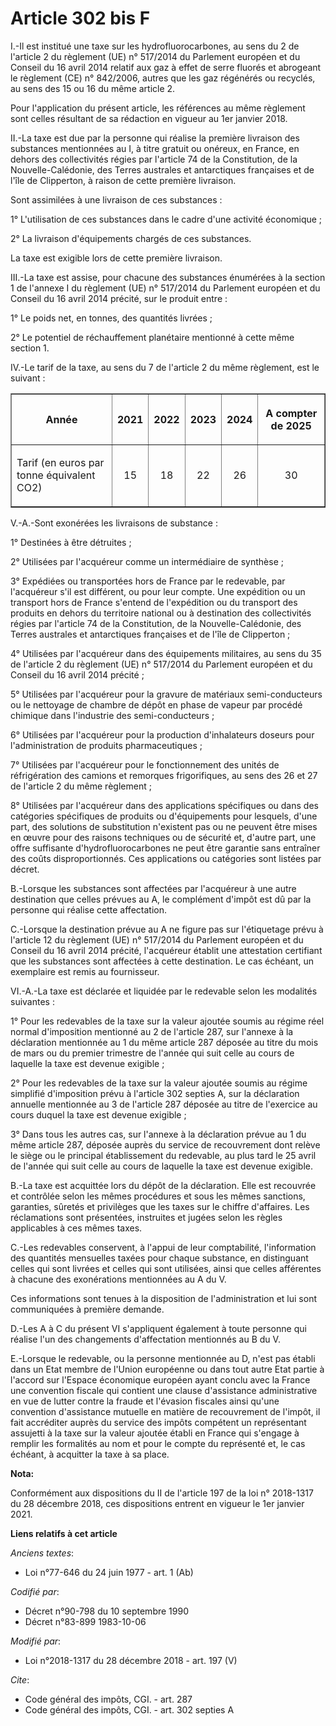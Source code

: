 # Article 302 bis F

I.-Il est institué une taxe sur les hydrofluorocarbones, au sens du 2 de l'article 2 du règlement (UE) n° 517/2014 du
Parlement européen et du Conseil du 16 avril 2014 relatif aux gaz à effet de serre fluorés et abrogeant le règlement (CE) n°
842/2006, autres que les gaz régénérés ou recyclés, au sens des 15 ou 16 du même article 2. 

Pour l'application du présent article, les références au même règlement sont celles résultant de sa rédaction en vigueur au
1er janvier 2018. 

II.-La taxe est due par la personne qui réalise la première livraison des substances mentionnées au I, à titre gratuit ou
onéreux, en France, en dehors des collectivités régies par l'article 74 de la Constitution, de la Nouvelle-Calédonie, des
Terres australes et antarctiques françaises et de l'île de Clipperton, à raison de cette première livraison. 

Sont assimilées à une livraison de ces substances : 

1° L'utilisation de ces substances dans le cadre d'une activité économique ; 

2° La livraison d'équipements chargés de ces substances. 

La taxe est exigible lors de cette première livraison. 

III.-La taxe est assise, pour chacune des substances énumérées à la section 1 de l'annexe I du règlement (UE) n° 517/2014 du
Parlement européen et du Conseil du 16 avril 2014 précité, sur le produit entre : 

1° Le poids net, en tonnes, des quantités livrées ; 

2° Le potentiel de réchauffement planétaire mentionné à cette même section 1. 

IV.-Le tarif de la taxe, au sens du 7 de l'article 2 du même règlement, est le suivant : 

<table border="1">
  <tbody>
    <tr>
      <th>

Année </th>
      <th>

2021 </th>
      <th>

2022 </th>
      <th>

2023 </th>
      <th>

2024 </th>
      <th>

A compter de 2025 </th>
    </tr>
    <tr>
      <td align="left">

Tarif (en euros par tonne équivalent CO2) </td>
      <td align="center">

15 </td>
      <td align="center">

18 </td>
      <td align="center">

22 </td>
      <td align="center">

26 </td>
      <td align="center">

30 </td>
    </tr>
  </tbody>
</table>

V.-A.-Sont exonérées les livraisons de substance : 

1° Destinées à être détruites ; 

2° Utilisées par l'acquéreur comme un intermédiaire de synthèse ; 

3° Expédiées ou transportées hors de France par le redevable, par l'acquéreur s'il est différent, ou pour leur compte. Une
expédition ou un transport hors de France s'entend de l'expédition ou du transport des produits en dehors du territoire
national ou à destination des collectivités régies par l'article 74 de la Constitution, de la Nouvelle-Calédonie, des Terres
australes et antarctiques françaises et de l'île de Clipperton ; 

4° Utilisées par l'acquéreur dans des équipements militaires, au sens du 35 de l'article 2 du règlement (UE) n° 517/2014 du
Parlement européen et du Conseil du 16 avril 2014 précité ; 

5° Utilisées par l'acquéreur pour la gravure de matériaux semi-conducteurs ou le nettoyage de chambre de dépôt en phase de
vapeur par procédé chimique dans l'industrie des semi-conducteurs ; 

6° Utilisées par l'acquéreur pour la production d'inhalateurs doseurs pour l'administration de produits pharmaceutiques ; 

7° Utilisées par l'acquéreur pour le fonctionnement des unités de réfrigération des camions et remorques frigorifiques, au
sens des 26 et 27 de l'article 2 du même règlement ; 

8° Utilisées par l'acquéreur dans des applications spécifiques ou dans des catégories spécifiques de produits ou
d'équipements pour lesquels, d'une part, des solutions de substitution n'existent pas ou ne peuvent être mises en œuvre pour
des raisons techniques ou de sécurité et, d'autre part, une offre suffisante d'hydrofluorocarbones ne peut être garantie sans
entraîner des coûts disproportionnés. Ces applications ou catégories sont listées par décret. 

B.-Lorsque les substances sont affectées par l'acquéreur à une autre destination que celles prévues au A, le complément
d'impôt est dû par la personne qui réalise cette affectation. 

C.-Lorsque la destination prévue au A ne figure pas sur l'étiquetage prévu à l'article 12 du règlement (UE) n° 517/2014 du
Parlement européen et du Conseil du 16 avril 2014 précité, l'acquéreur établit une attestation certifiant que les substances
sont affectées à cette destination. Le cas échéant, un exemplaire est remis au fournisseur. 

VI.-A.-La taxe est déclarée et liquidée par le redevable selon les modalités suivantes : 

1° Pour les redevables de la taxe sur la valeur ajoutée soumis au régime réel normal d'imposition mentionné au 2 de l'article
287, sur l'annexe à la déclaration mentionnée au 1 du même article 287 déposée au titre du mois de mars ou du premier
trimestre de l'année qui suit celle au cours de laquelle la taxe est devenue exigible ; 

2° Pour les redevables de la taxe sur la valeur ajoutée soumis au régime simplifié d'imposition prévu à l'article 302 septies
A, sur la déclaration annuelle mentionnée au 3 de l'article 287 déposée au titre de l'exercice au cours duquel la taxe est
devenue exigible ; 

3° Dans tous les autres cas, sur l'annexe à la déclaration prévue au 1 du même article 287, déposée auprès du service de
recouvrement dont relève le siège ou le principal établissement du redevable, au plus tard le 25 avril de l'année qui suit
celle au cours de laquelle la taxe est devenue exigible. 

B.-La taxe est acquittée lors du dépôt de la déclaration. Elle est recouvrée et contrôlée selon les mêmes procédures et sous
les mêmes sanctions, garanties, sûretés et privilèges que les taxes sur le chiffre d'affaires. Les réclamations sont
présentées, instruites et jugées selon les règles applicables à ces mêmes taxes. 

C.-Les redevables conservent, à l'appui de leur comptabilité, l'information des quantités mensuelles taxées pour chaque
substance, en distinguant celles qui sont livrées et celles qui sont utilisées, ainsi que celles afférentes à chacune des
exonérations mentionnées au A du V. 

Ces informations sont tenues à la disposition de l'administration et lui sont communiquées à première demande. 

D.-Les A à C du présent VI s'appliquent également à toute personne qui réalise l'un des changements d'affectation mentionnés
au B du V. 

E.-Lorsque le redevable, ou la personne mentionnée au D, n'est pas établi dans un Etat membre de l'Union européenne ou dans
tout autre Etat partie à l'accord sur l'Espace économique européen ayant conclu avec la France une convention fiscale qui
contient une clause d'assistance administrative en vue de lutter contre la fraude et l'évasion fiscales ainsi qu'une
convention d'assistance mutuelle en matière de recouvrement de l'impôt, il fait accréditer auprès du service des impôts
compétent un représentant assujetti à la taxe sur la valeur ajoutée établi en France qui s'engage à remplir les formalités au
nom et pour le compte du représenté et, le cas échéant, à acquitter la taxe à sa place.

**Nota:**

Conformément aux dispositions du II de l'article 197 de la loi n° 2018-1317 du 28 décembre 2018, ces dispositions entrent en
vigueur le 1er janvier 2021.

**Liens relatifs à cet article**

_Anciens textes_:

  - Loi n°77-646 du 24 juin 1977 - art. 1 (Ab)

_Codifié par_:

  - Décret n°90-798 du 10 septembre 1990
  - Décret n°83-899 1983-10-06

_Modifié par_:

  - Loi n°2018-1317 du 28 décembre 2018 - art. 197 (V)

_Cite_:

  - Code général des impôts, CGI. - art. 287
  - Code général des impôts, CGI. - art. 302 septies A
